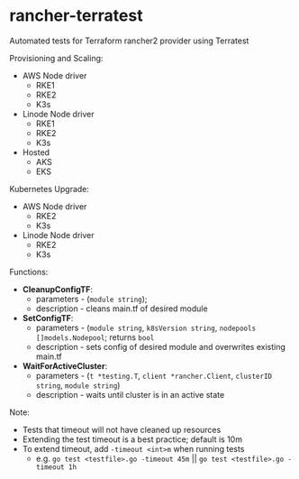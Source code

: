 # rancher-terratest

Automated tests for Terraform rancher2 provider using Terratest

Provisioning and Scaling:
- AWS Node driver
  - RKE1
  - RKE2
  - K3s
- Linode Node driver
  - RKE1
  - RKE2
  - K3s
- Hosted
  - AKS
  - EKS

Kubernetes Upgrade:
- AWS Node driver
  - RKE2
  - K3s
- Linode Node driver
  - RKE2
  - K3s


Functions:
- **CleanupConfigTF**:
  - parameters - (`module string`);
  - description - cleans main.tf of desired module
- **SetConfigTF**: 
  - parameters - (`module string`, `k8sVersion string`, `nodepools []models.Nodepool`; returns `bool`
  - description - sets config of desired module and overwrites existing main.tf
- **WaitForActiveCluster**:
  - parameters - (`t *testing.T`, `client *rancher.Client`, `clusterID string`, `module string`)
  - description - waits until cluster is in an active state


Note: 
- Tests that timeout will not have cleaned up resources
- Extending the test timeout is a best practice; default is 10m
- To extend timeout, add `-timeout <int>m` when running tests
  - e.g. `go test <testfile>.go -timeout 45m` || `go test <testfile>.go -timeout 1h`